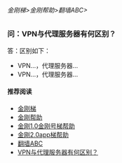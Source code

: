 ###### 金刚梯>金刚帮助>翻墙ABC>
### 问：VPN与代理服务器有何区别？
答：区别如下：
- VPN...，代理服务器...
- VPN...，代理服务器...

#### 推荐阅读

- [金刚梯](https://a2zitpro.github.io/web/dlb)
- [金刚帮助](https://a2zitpro.github.io/web/list_helpkkvpn)
- [金刚1.0金刚号梯帮助](https://a2zitpro.github.io/web/list_helpkkvpn1.0)
- [金刚2.0app梯帮助](https://a2zitpro.github.io/web/list_helpkkvpn2.0)
- [翻墙ABC](https://a2zitpro.github.io/web/list_abcofvpn)
- [VPN与代理服务器有何区别？](https://a2zitpro.github.io/web/whatisthedifferencebetweenaVPNandaproxyserver)
